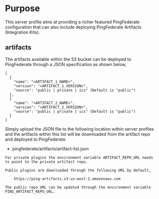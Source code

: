 # Purpose
This server profile aims at providing a richer featured PingFederate configuration 
that can also include deploying PingFederate Artifacts (Integration Kits).

## artifacts
The artifacts available within the S3 bucket can be deployed to PingFederate
through a JSON specification as shown below,

```
[
  {
    "name": "<ARTIFACT_1_NAME>",
    "version": "<ARTIFACT_1_VERSION>",
    "source": "public | private | ics" (Default is "public")
  },
  {
    "name": "<ARTIFACT_2_NAME>",
    "version": "<ARTIFACT_2_VERSION>",
    "source": "public | private | ics" (Default is "public")
  }
]
```

Simply upload the JSON file to the following location within server profiles
and the artifacts within this list will be downloaded from the artifact repo
and deployed to PingFederate.

- pingfederate/artifacts/artifact-list.json

```
For private plugins the environment variable ARTIFACT_REPO_URL needs to point to the private artifact repo.
```

```
Public plugins are downloaded through the following URL by default,

    https://ping-artifacts.s3-us-west-2.amazonaws.com

The public repo URL can be updated through the environment variable PING_ARTIFACT_REPO_URL.
```
